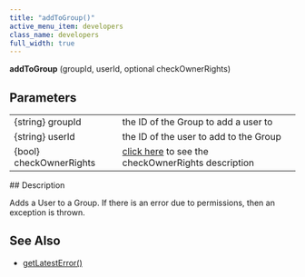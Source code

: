 ```yaml
---
title: "addToGroup()"
active_menu_item: developers
class_name: developers
full_width: true
---
```



**addToGroup** (groupId, userId, optional checkOwnerRights)

## Parameters

<table>
<tr>
<td width="183">
{string} groupId

</td>
<td width="15">
</td>
<td width="682">
the ID of the Group to add a user to

</td>
</tr>
<tr>
<td width="183">
{string} userId

</td>
<td width="15">
</td>
<td width="682">
the ID of the user to add to the Group

</td>
</tr>
<tr>
<td width="183">
{bool} checkOwnerRights

</td>
<td width="15">
</td>
<td width="682">
  <a href="/developers/user-guide/scripting-apis/server-side-api/sys-object/user-management/checkowneruserrights-parameter">click here</a> to see the checkOwnerRights description

</td>
</tr>
</table>
## Description

Adds a User to a Group. If there is an error due to permissions, then an exception is thrown.

     
   

## See Also

 - [getLatestError()](/developers/user-guide/scripting-apis/server-side-api/ssj-object/miscellaneous/getlatesterror)

